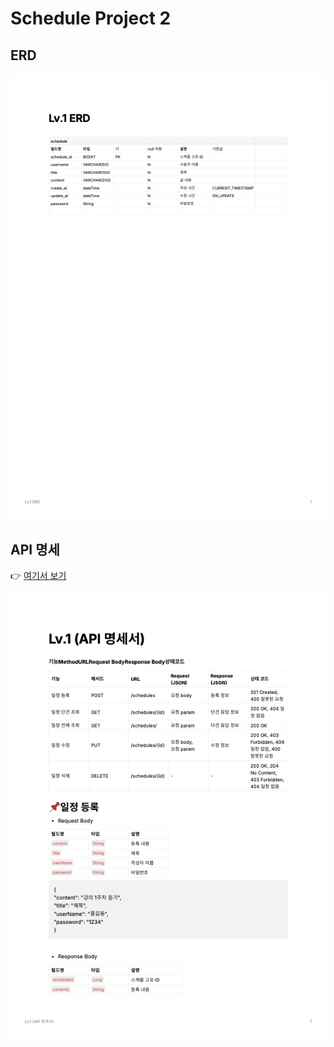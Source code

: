 # Schedule Project 2

## ERD
![ERD](docs/erd.png)

## API 명세
👉 [여기서 보기](https://www.notion.so/Lv-1-API-1f949ccff4cb806eb92ac70d9901b415?pvs=4)

![API Spec](docs/api.png)